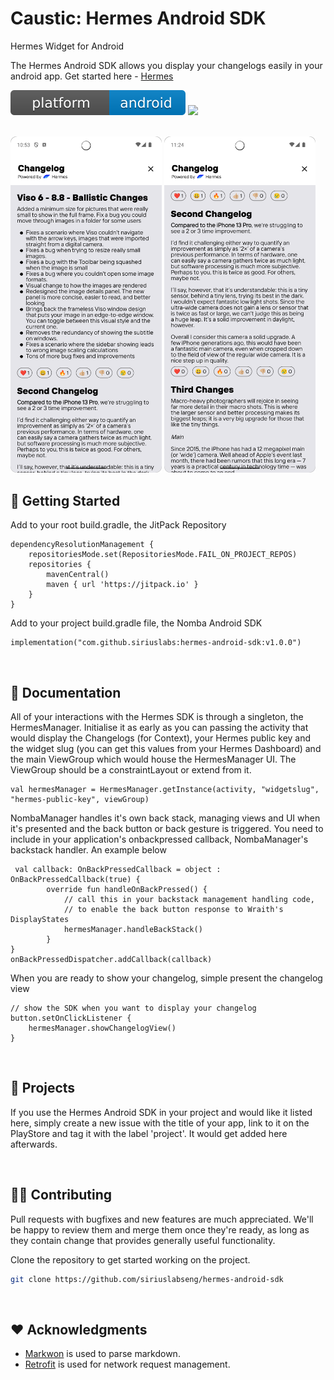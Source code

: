 # Caustic: Hermes Android SDK
Hermes Widget for Android

The Hermes Android SDK allows you display your changelogs easily in your android app. Get started here - [Hermes](https://tryhermes.app) 

[![Platform](/platform.svg)]()
[![](https://jitpack.io/v/siriuslabseng/hermes-android-sdk.svg)](https://jitpack.io/#siriuslabseng/hermes-android-sdk)
<br><br>

<p float="left">
  <img src="/ytscreens/1.png" width="48%" />
  <img src="/ytscreens/2.png" width="48%" />
</p>



## 🚀 Getting Started

Add to your root build.gradle, the JitPack Repository

```
dependencyResolutionManagement {
	repositoriesMode.set(RepositoriesMode.FAIL_ON_PROJECT_REPOS)
	repositories {
		mavenCentral()
		maven { url 'https://jitpack.io' }
	}
}
```

Add to your project build.gradle file, the Nomba Android SDK

```
implementation("com.github.siriuslabs:hermes-android-sdk:v1.0.0")
```
<br>



## 📖 Documentation

All of your interactions with the Hermes SDK is through a singleton, the HermesManager.
Initialise it as early as you can passing the activity that would display the Changelogs (for Context), your Hermes public key and the widget slug (you can get this values from your Hermes Dashboard)
and the main ViewGroup which would house the HermesManager UI. The ViewGroup should be a constraintLayout or extend from it.

```
val hermesManager = HermesManager.getInstance(activity, "widgetslug", 
"hermes-public-key", viewGroup)
```

NombaManager handles it's own back stack, managing views and UI when it's presented and the back button or back gesture is
triggered. You need to include in your application's onbackpressed callback, NombaManager's backstack handler. An example below

```
 val callback: OnBackPressedCallback = object : OnBackPressedCallback(true) {
        override fun handleOnBackPressed() {
            // call this in your backstack management handling code,
            // to enable the back button response to Wraith's DisplayStates
            hermesManager.handleBackStack()
        }
}
onBackPressedDispatcher.addCallback(callback)
```

When you are ready to show your changelog, simple present the changelog view

```
// show the SDK when you want to display your changelog
button.setOnClickListener {
    hermesManager.showChangelogView()
}
```
<br>



## 📱 Projects

If you use the Hermes Android SDK in your project and would like it listed here, simply create a new issue with the title of your app, link to it on the PlayStore and tag it
with the label 'project'. It would get added here afterwards.

<br>



## 👨‍💻 Contributing

Pull requests with bugfixes and new features are much appreciated. We'll be happy to review them and merge them once they're ready, as long as they contain change that provides generally useful functionality.

Clone the repository to get started working on the project.

```bash
git clone https://github.com/siriuslabseng/hermes-android-sdk
```
<br>



## ❤️ Acknowledgments

- [Markwon](https://noties.io/Markwon/#supported-markdown-features) is used to parse markdown.
- [Retrofit](https://github.com/square/retrofit) is used for network request management.